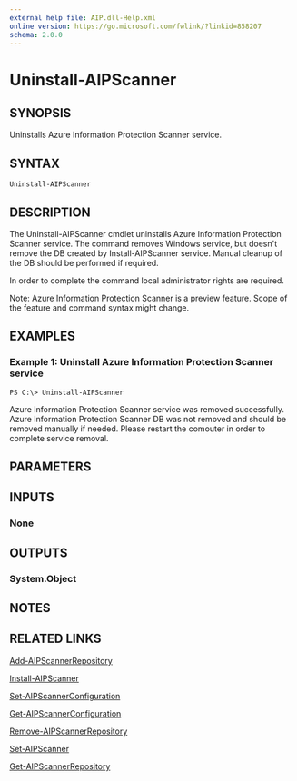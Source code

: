 ```yaml
---
external help file: AIP.dll-Help.xml
online version: https://go.microsoft.com/fwlink/?linkid=858207
schema: 2.0.0
---
```


# Uninstall-AIPScanner

## SYNOPSIS
Uninstalls Azure Information Protection Scanner service.

## SYNTAX

```
Uninstall-AIPScanner
```

## DESCRIPTION
The Uninstall-AIPScanner cmdlet uninstalls Azure Information Protection Scanner service. The command removes Windows service, but doesn't remove the DB created by Install-AIPScanner service. Manual cleanup of the DB should be performed if required. 

In order to complete the command local administrator rights are required.

Note: Azure Information Protection Scanner is a preview feature. Scope of the feature and command syntax might change.

## EXAMPLES

### Example 1: Uninstall Azure Information Protection Scanner service
```
PS C:\> Uninstall-AIPScanner
```
Azure Information Protection Scanner service was removed successfully. Azure Information Protection Scanner DB was not removed and should be removed manually if needed.
Please restart the comouter in order to complete service removal.

## PARAMETERS

## INPUTS

### None


## OUTPUTS

### System.Object

## NOTES

## RELATED LINKS

[Add-AIPScannerRepository](./Add-AIPScannerRepository.md)

[Install-AIPScanner](./Install-AIPScanner.md)

[Set-AIPScannerConfiguration](./Set-AIPScannerConfiguration.md)

[Get-AIPScannerConfiguration](./Get-AIPScannerConfiguration.md)

[Remove-AIPScannerRepository](./Remove-AIPScannerRepository.md)

[Set-AIPScanner](./Set-AIPScanner.md)

[Get-AIPScannerRepository](./Get-AIPScannerRepository.md)